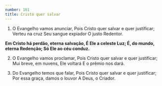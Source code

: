 ```yaml
---
number: 161
title: Cristo quer salvar
---
```


1. O Evangelho vamos anunciar,
  Pois Cristo quer salvar e quer justificar;
  Verteu na cruz Seu sangue expiador
  O justo Redentor.

  __Em Cristo há perdão, eterna salvação,
  É Ele a celeste Luz;
  É, do mundo, eterna Redenção;
  Só Ele ao céu conduz.__

2. O Evangelho vamos proclamar,
  Pois Cristo quer salvar e quer justificar;
  Mui breve, em nuvens, Ele voltará
  E o prêmio nos dará.

3. Do Evangelho temos que falar,
  Pois Cristo quer salvar e quer justificar;
  Por essa graça, damos o louvor
  A Deus, o Criador.
